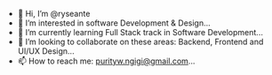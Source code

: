 - 👋 Hi, I’m @ryseante
- 👀 I’m interested in software Development & Design...
- 🌱 I’m currently learning Full Stack track in Software Development...
- 💞️ I’m looking to collaborate on these areas: Backend, Frontend and UI/UX Design...
- 📫 How to reach me: purityw.ngigi@gmail.com...

<!---
ryseante/ryseante is a ✨ special ✨ repository because its `README.md` (this file) appears on your GitHub profile.
You can click the Preview link to take a look at your changes.
--->
